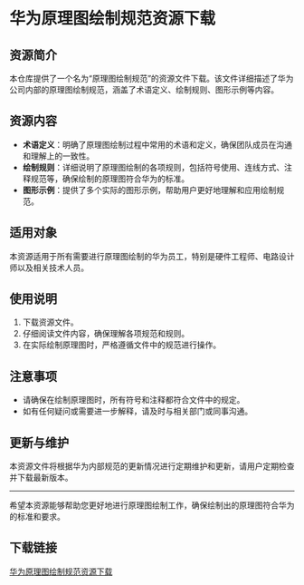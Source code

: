 # 华为原理图绘制规范资源下载

## 资源简介

本仓库提供了一个名为“原理图绘制规范”的资源文件下载。该文件详细描述了华为公司内部的原理图绘制规范，涵盖了术语定义、绘制规则、图形示例等内容。

## 资源内容

- **术语定义**：明确了原理图绘制过程中常用的术语和定义，确保团队成员在沟通和理解上的一致性。
- **绘制规则**：详细说明了原理图绘制的各项规则，包括符号使用、连线方式、注释规范等，确保绘制的原理图符合华为的标准。
- **图形示例**：提供了多个实际的图形示例，帮助用户更好地理解和应用绘制规范。

## 适用对象

本资源适用于所有需要进行原理图绘制的华为员工，特别是硬件工程师、电路设计师以及相关技术人员。

## 使用说明

1. 下载资源文件。
2. 仔细阅读文件内容，确保理解各项规范和规则。
3. 在实际绘制原理图时，严格遵循文件中的规范进行操作。

## 注意事项

- 请确保在绘制原理图时，所有符号和注释都符合文件中的规定。
- 如有任何疑问或需要进一步解释，请及时与相关部门或同事沟通。

## 更新与维护

本资源文件将根据华为内部规范的更新情况进行定期维护和更新，请用户定期检查并下载最新版本。

---

希望本资源能够帮助您更好地进行原理图绘制工作，确保绘制出的原理图符合华为的标准和要求。

## 下载链接

[华为原理图绘制规范资源下载](https://pan.quark.cn/s/58ee397f20f6)